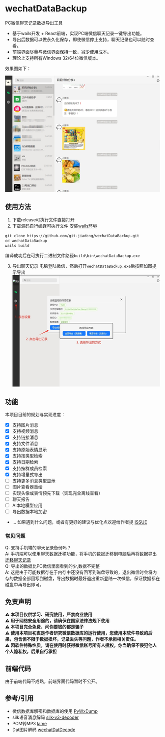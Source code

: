 # wechatDataBackup
PC微信聊天记录数据导出工具

* 基于wails开发 + React前端，实现PC端微信聊天记录一键导出功能。
* 导出后数据可以做永久化保存，即使微信停止支持，聊天记录也可以随时查看。
* 前端界面尽量与微信界面保持一致，减少使用成本。
* 理论上支持所有Windows 32/64位微信版本。

效果图如下：

![](./res/result.png)

## 使用方法
1. 下载release可执行文件直接打开
2. 下载源码自行编译可执行文件 [安装wails环境](https://wails.io/zh-Hans/docs/gettingstarted/installation)
```shell
git clone https://github.com/git-jiadong/wechatDataBackup.git
cd wechatDataBackup
wails build
```
编译成功后在可执行二进制文件路径`build\bin\wechatDataBackup.exe`

3. 导出聊天记录
电脑登陆微信，然后打开`wechatDataBackup.exe`后按照如图提示导出
![](./res/tips.png)

## 功能
本项目目前的规划与实现进度：
- [x] 支持图片消息
- [x] 支持视频消息
- [x] 支持链接消息
- [x] 支持文件消息
- [x] 支持原始表情显示
- [x] 支持按类型检索
- [x] 支持日期检索
- [x] 支持按群成员检索
- [x] 支持增量式导出
- [ ] 支持更多消息类型显示
- [ ] 图片查看器重绘
- [ ] 实现头像或表情预先下载（实现完全离线查看）
- [ ] 聊天报告
- [ ] AI本地模型应用
- [ ] 导出数据本地加密
- ...
如果遇到什么问题，或者有更好的建议与优化点欢迎给作者提 [ISSUE](https://github.com/git-jiadong/wechatDataBackup/issues)


### 常见问题
Q: 支持手机端的聊天记录备份吗？<br>
A: 手机端可以使用聊天数据迁移功能，将手机的数据迁移到电脑后再将数据导出 [迁移聊天记录](https://mp.weixin.qq.com/s?src=11&timestamp=1724572247&ver=5465&signature=j1TNxZAx48TdBzc6KJIHInIvXlBhwSAlQ4XGowKeyijZ2gsmXyOb2Zpg9qfVyMdGrte0SwU9kT8xCDgFBI7CR7fqCHpHuZzpv3O77gSkV3mbxmFdPKfW7Fq89CzHPQr0&new=1)<br>
Q: 导出的数据比PC微信里面看到的少,数据不完整<br>
A: 这是由于可能数据存在于内存中还没有回写到磁盘导致的，退出微信时会将内存的数据全部回写到磁盘，导出数据时最好退出重新登陆一次微信，保证数据都在磁盘中再导出即可。<br>

## 免责声明
**⚠️ 本项目仅供学习、研究使用，严禁商业使用**<br/>
**⚠️ 用于网络安全用途的，请确保在国家法律法规下使用**<br/>
**⚠️ 本项目完全免费，问你要钱的都是骗子**<br/>
**⚠️ 使用本项目初衷是作者研究微信数据库的运行使用，您使用本软件导致的后果，包含但不限于数据损坏，记录丢失等问题，作者不承担相关责任。**<br/>
**⚠️ 因软件特殊性质，请在使用时获得微信账号所有人授权，你当确保不侵犯他人个人隐私权，后果自行承担**<br/>

## 前端代码
由于前端代码不成熟，前端界面代码暂时不公开。

## 参考/引用
- 微信数据库解密和数据库的使用 [PyWxDump](https://github.com/xaoyaoo/PyWxDump/tree/master)
- silk语音消息解码 [silk-v3-decoder](https://github.com/kn007/silk-v3-decoder)
- PCM转MP3 [lame](https://github.com/viert/lame.git)
- Dat图片解码 [wechatDatDecode](https://github.com/liuggchen/wechatDatDecode)